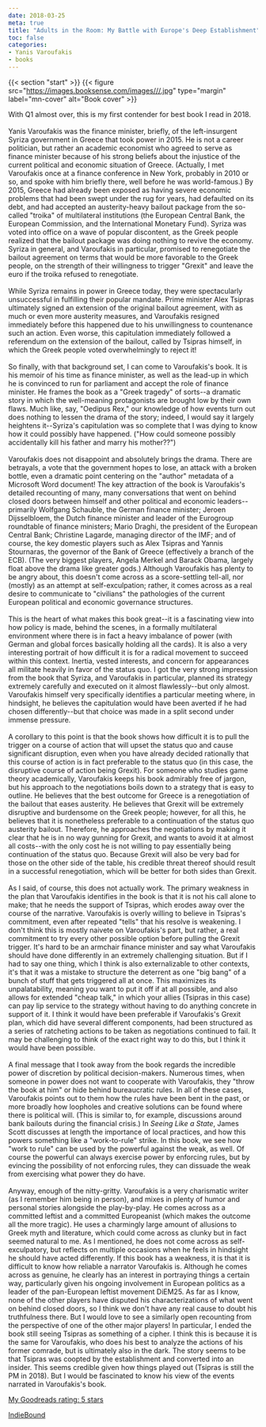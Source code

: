 ```yaml
---
date: 2018-03-25
meta: true
title: "Adults in the Room: My Battle with Europe's Deep Establishment"
toc: false
categories:
- Yanis Varoufakis
- books
---
```


{{< section "start" >}}
{{< figure src="https://images.booksense.com/images///.jpg" type="margin" label="mn-cover" alt="Book cover" >}}

With Q1 almost over, this is my first contender for best book I read in 2018. <br /><br />Yanis Varoufakis was the finance minister, briefly, of the left-insurgent Syriza government in Greece that took power in 2015. He is not a career politician, but rather an academic economist who agreed to serve as finance minister because of his strong beliefs about the injustice of the current political and economic situation of Greece. (Actually, I met Varoufakis once at a finance conference in New York, probably in 2010 or so, and spoke with him briefly there, well before he was world-famous.) By 2015, Greece had already been exposed as having severe economic problems that had been swept under the rug for years, had defaulted on its debt, and had accepted an austerity-heavy bailout package from the so-called "troika" of multilateral institutions (the European Central Bank, the European Commission, and the International Monetary Fund). Syriza was voted into office on a wave of popular discontent, as the Greek people realized that the bailout package was doing nothing to revive the economy. Syriza in general, and Varoufakis in particular, promised to renegotiate the bailout agreement on terms that would be more favorable to the Greek people, on the strength of their willingness to trigger "Grexit" and leave the euro if the troika refused to renegotiate.<br /><br />While Syriza remains in power in Greece today, they were spectacularly unsuccessful in fulfilling their popular mandate. Prime minister Alex Tsipras ultimately signed an extension of the original bailout agreement, with as much or even more austerity measures, and Varoufakis resigned immediately before this happened due to his unwillingness to countenance such an action. Even worse, this capitulation immediately followed a referendum on the extension of the bailout, called by Tsipras himself, in which the Greek people voted overwhelmingly to reject it!<br /><br />So finally, with that background set, I can come to Varoufakis's book. It is his memoir of his time as finance minister, as well as the lead-up in which he is convinced to run for parliament and accept the role of finance minister. He frames the book as a "Greek tragedy" of sorts--a dramatic story in which the well-meaning protagonists are brought low by their own flaws. Much like, say, "Oedipus Rex," our knowledge of how events turn out does nothing to lessen the drama of the story; indeed, I would say it largely heightens it--Syriza's capitulation was so complete that I was dying to know how it could possibly have happened. ("How could someone possibly accidentally kill his father and marry his mother??")<br /><br />Varoufakis does not disappoint and absolutely brings the drama. There are betrayals, a vote that the government hopes to lose, an attack with a broken bottle, even a dramatic point centering on the "author" metadata of a Microsoft Word document! The key attraction of the book is Varoufakis's detailed recounting of many, many conversations that went on behind closed doors between himself and other political and economic leaders--primarily Wolfgang Schauble, the German finance minister; Jeroen Dijsselbloem, the Dutch finance minister and leader of the Eurogroup roundtable of finance ministers; Mario Draghi, the president of the European Central Bank; Christine Lagarde, managing director of the IMF; and of course, the key domestic players such as Alex Tsipras and Yannis Stournaras, the governor of the Bank of Greece (effectively a branch of the ECB). (The very biggest players, Angela Merkel and Barack Obama, largely float above the drama like greater gods.) Although Varoufakis has plenty to be angry about, this doesn't come across as a score-settling tell-all, nor (mostly) as an attempt at self-exculpation; rather, it comes across as a real desire to communicate to "civilians" the pathologies of the current European political and economic governance structures. <br /><br />This is the heart of what makes this book great--it is a fascinating view into how policy is made, behind the scenes, in a formally multilateral environment where there is in fact a heavy imbalance of power (with German and global forces basically holding all the cards). It is also a very interesting portrait of how difficult it is for a radical movement to succeed within this context. Inertia, vested interests, and concern for appearances all militate heavily in favor of the status quo. I got the very strong impression from the book that Syriza, and Varoufakis in particular, planned its strategy extremely carefully and executed on it almost flawlessly--but only almost. Varoufakis himself very specifically identifies a particular meeting where, in hindsight, he believes the capitulation would have been averted if he had chosen differently--but that choice was made in a split second under immense pressure. <br /><br />A corollary to this point is that the book shows how difficult it is to pull the trigger on a course of action that will upset the status quo and cause significant disruption, even when you have already decided rationally that this course of action is in fact preferable to the status quo (in this case, the disruptive course of action being Grexit). For someone who studies game theory academically, Varoufakis keeps his book admirably free of jargon, but his approach to the negotiations boils down to a strategy that is easy to outline. He believes that the best outcome for Greece is a renegotiation of the bailout that eases austerity. He believes that Grexit will be extremely disruptive and burdensome on the Greek people; however, for all this, he believes that it is nonetheless preferable to a continuation of the status quo austerity bailout. Therefore, he approaches the negotiations by making it clear that he is in no way gunning for Grexit, and wants to avoid it at almost all costs--with the only cost he is not willing to pay essentially being continuation of the status quo. Because Grexit will also be very bad for those on the other side of the table, his credible threat thereof should result in a successful renegotiation, which will be better for both sides than Grexit. <br /><br />As I said, of course, this does not actually work. The primary weakness in the plan that Varoufakis identifies in the book is that it is not his call alone to make; that he needs the support of Tsipras, which erodes away over the course of the narrative. Varoufakis is overly willing to believe in Tsipras's commitment, even after repeated "tells" that his resolve is weakening. I don't think this is mostly naivete on Varoufakis's part, but rather, a real commitment to try every other possible option before pulling the Grexit trigger. It's hard to be an armchair finance minister and say what Varoufakis should have done differently in an extremely challenging situation. But if I had to say one thing, which I think is also externalizable to other contexts, it's that it was a mistake to structure the deterrent as one "big bang" of a bunch of stuff that gets triggered all at once. This maximizes its unpalatability, meaning you want to put it off if at all possible, and also allows for extended "cheap talk," in which your allies (Tsipras in this case) can pay lip service to the strategy without having to do anything concrete in support of it. I think it would have been preferable if Varoufakis's Grexit plan, which did have several different components, had been structured as a series of ratcheting actions to be taken as negotiations continued to fail. It may be challenging to think of the exact right way to do this, but I think it would have been possible. <br /><br />A final message that I took away from the book regards the incredible power of discretion by political decision-makers. Numerous times, when someone in power does not want to cooperate with Varoufakis, they "throw the book at him" or hide behind bureaucratic rules. In all of these cases, Varoufakis points out to them how the rules have been bent in the past, or more broadly how loopholes and creative solutions can be found where there is political will. (This is similar to, for example, discussions around bank bailouts during the financial crisis.) In _Seeing Like a State_, James Scott discusses at length the importance of local practices, and how this powers something like a "work-to-rule" strike. In this book, we see how "work to rule" can be used by the powerful against the weak, as well. Of course the powerful can always exercise power by enforcing rules, but by evincing the possibility of not enforcing rules, they can dissuade the weak from exercising what power they do have.<br /><br />Anyway, enough of the nitty-gritty. Varoufakis is a very charismatic writer (as I remember him being in person), and mixes in plenty of humor and personal stories alongside the play-by-play. He comes across as a committed leftist and a committed Europeanist (which makes the outcome all the more tragic). He uses a charmingly large amount of allusions to Greek myth and literature, which could come across as clunky but in fact seemed natural to me. As I mentioned, he does not come across as self-exculpatory, but reflects on multiple occasions when he feels in hindsight he should have acted differently. If this book has a weakness, it is that it is difficult to know how reliable a narrator Varoufakis is. Although he comes across as genuine, he clearly has an interest in portraying things a certain way, particularly given his ongoing involvement in European politics as a leader of the pan-European leftist movement DiEM25. As far as I know, none of the other players have disputed his characterizations of what went on behind closed doors, so I think we don't have any real cause to doubt his truthfulness there. But I would love to see a similarly open recounting from the perspective of one of the other major players! In particular, I ended the book still seeing Tsipras as something of a cipher. I think this is because it is the same for Varoufakis, who does his best to analyze the actions of his former comrade, but is ultimately also in the dark. The story seems to be that Tsipras was coopted by the establishment and converted into an insider. This seems credible given how things played out (Tsipras is still the PM in 2018). But I would be fascinated to know his view of the events narrated in Varoufakis's book.

[My Goodreads rating: 5 stars](https://www.goodreads.com/review/show/2309699697)  

[IndieBound](https://www.indiebound.org/book/)
